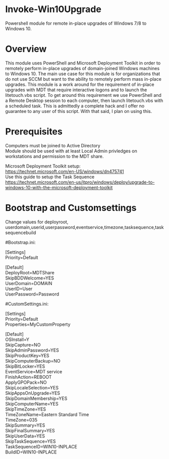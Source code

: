 # Invoke-Win10Upgrade
Powershell module for remote in-place upgrades of Windows 7/8 to Windows 10.

# Overview
This module uses PowerShell and Microsoft Deployment Toolkit in order to remotely perform in-place upgrades of domain-joined Windows machines to Windows 10. The main use case for this module is for organizations that do not use SCCM but want to the ability to remotely perform mass in-place upgrades. This module is a work around for the requirement of in-place upgrades with MDT that require interactive logons and to launch the litetouch.vbs script. To get around this requirement we use PowerShell and a Remote Desktop session to each computer, then launch litetouch.vbs with a scheduled task. This is admittedly a complete hack and I offer no guarantee to any user of this script. With that said, I plan on using this.

# Prerequisites
Computers must be joined to Active Directory<br>
Module should be used with at least Local Admin privledges on workstations and permission to the MDT share.<br>

Microsoft Deployment Toolkit setup:<br>
https://technet.microsoft.com/en-US/windows/dn475741<br>
Use this guide to setup the Task Sequence<br>
https://technet.microsoft.com/en-us/itpro/windows/deploy/upgrade-to-windows-10-with-the-microsoft-deployment-toolkit

# Bootstrap and Customsettings
Change values for deployroot, userdomain,userid,userpassword,eventservice,timezone,tasksequence,tasksequencebuild

#Bootstrap.ini:

[Settings]<br>
Priority=Default<br>

[Default]<br>
DeployRoot=MDTShare<br>
SkipBDDWelcome=YES<br>
UserDomain=DOMAIN<br>
UserID=User<br>
UserPassword=Password<br>

#CustomSettings.ini:<br>

[Settings]<br>
Priority=Default<br>
Properties=MyCustomProperty<br>

[Default]<br>
OSInstall=Y<br>
SkipCapture=NO<br>
SkipAdminPassword=YES<br>
SkipProductKey=YES<br>
SkipComputerBackup=NO<br>
SkipBitLocker=YES<br>
EventService=MDT service<br>
FinishAction=REBOOT<br>
ApplyGPOPack=NO<br>
SkipLocaleSelection=YES<br>
SkipAppsOnUpgrade=YES<br>
SkipDomainMembership=YES<br>
SkipComputerName=YES<br>
SkipTimeZone=YES<br>
TimeZoneName=Eastern Standard Time<br>
TimeZone=035<br>
SkipSummary=YES<br>
SkipFinalSummary=YES<br>
SkipUserData=YES<br>
SkipTaskSequence=YES<br>
TaskSequenceID=WIN10-INPLACE<br>
BuildID=WIN10-INPLACE<br>



